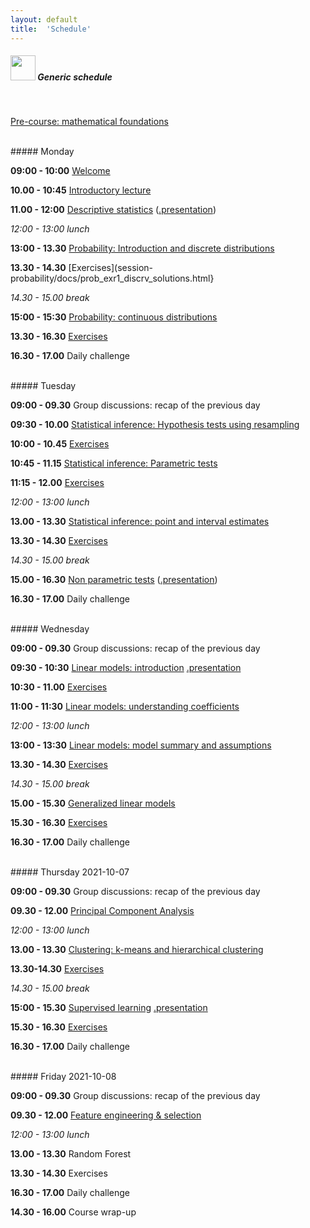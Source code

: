 ```yaml
---
layout: default
title:  'Schedule'
---
```


##### <img border="0" src="icons/schedule-01.svg" width="40" height="40"> Generic schedule

<br/>

[Pre-course: mathematical foundations](session-precourse-math/docs/index.html)

<br/>
##### Monday

**09:00 - 10:00** [Welcome](session-welcome/welcome.html)

**10.00 - 10:45** [Introductory lecture](session-intro2/intro2.html)

**11.00 - 12:00** [Descriptive statistics](session-descriptive/docs/index.html) ([.presentation](session-descriptive-presentation/session-descriptive-presentation.html))

*12:00 - 13:00 lunch*

**13:00 - 13.30** [Probability: Introduction and discrete distributions](session-probability/docs)

**13.30 - 14.30** [Exercises](session-probability/docs/prob_exr1_discrv_solutions.html}

*14.30 - 15.00 break*

**15:00 - 15:30** [Probability: continuous distributions](session-probability/docs/prob-03contrv.html)

**13.30 - 16.30** [Exercises](session-probability/docs/prob-exr2-contrv_solutions.html)

**16.30 - 17.00** Daily challenge

<br/>
##### Tuesday

**09:00 - 09.30** Group discussions: recap of the previous day

**09:30 - 10.00** [Statistical inference: Hypothesis tests using resampling](session-inference/docs)

**10:00 - 10.45** [Exercises](session-inference/docs/infe-exr1-hyporesampling_solutions.html)

**10:45 - 11.15** [Statistical inference: Parametric tests](session-inference/docs/infe-03hypparm.html)

**11:15 - 12.00** [Exercises](session-inference/docs/infe-exr2-hypoparam_solutions.html)

*12:00 - 13:00 lunch*

**13.00 - 13.30** [Statistical inference: point and interval estimates](session-inference/docs/infe-05interval.html)

**13.30 - 14.30** [Exercises](session-inference/docs/infe-exr3-interval_solutions.html)

*14.30 - 15.00 break*

**15.00 - 16.30** [Non parametric tests](session-rank-tests/docs/index.html) ([.presentation](session-rank-tests-presentation/session-rank-tests-presentation.html))

**16.30 - 17.00** Daily challenge

<br/>
##### Wednesday

**09:00 - 09.30** Group discussions: recap of the previous day

**09:30 - 10:30** [Linear models: introduction](session-lm/docs/index.html) [.presentation](session-lm-presentation/session-lm-presentation.html)

**10:30 - 11.00** [Exercises](session-lm/docs/lm-intro-exercises.html)

**11:00 - 11:30** [Linear models: understanding coefficients](session-lm/docs/lm-coeff.html)


*12:00 - 13:00 lunch*

**13:00 - 13:30** [Linear models: model summary and assumptions](session-lm/docs/model-diagnostics.html)

**13.30 - 14.30** [Exercises](session-lm/docs/model-diagnostics.html#exercises-linear-models-iii)

*14.30 - 15.00 break*

**15.00 - 15.30** [Generalized linear models](session-glm/docs/)

**15.30 - 16.30** [Exercises](session-glm/docs/generalized-linear-models.html#exercises-glms)

**16.30 - 17.00** Daily challenge

<br/>
##### Thursday 2021-10-07

**09:00 - 09.30** Group discussions: recap of the previous day

**09.30 - 12.00** [Principal Component Analysis](https://payamemami.github.io/pca_basics/)

*12:00 - 13:00 lunch*

**13.00 - 13.30** [Clustering: k-means and hierarchical clustering](session-clustering)

**13.30-14.30** [Exercises](session-clustering/clust-exercises.html)

*14.30 - 15.00 break*

**15:00 - 15.30** [Supervised learning](session-supervise/docs/index.html) [.presentation](session-supervise-presentation/session-supervise-presentation.html)

**15.30 - 16.30** [Exercises](session-supervise/docs/exercises.html)

**16.30 - 17.00** Daily challenge

<br/>
##### Friday 2021-10-08

**09:00 - 09.30** Group discussions: recap of the previous day

**09.30 - 12.00** [Feature engineering & selection](session-feature-selection/docs/index.html)

*12:00 - 13:00 lunch*

**13.00 - 13.30** Random Forest

**13.30 - 14.30** Exercises

**16.30 - 17.00** Daily challenge

**14.30 - 16.00** Course wrap-up  

<br/><br/>


<br/>
<br/>
<br/>
